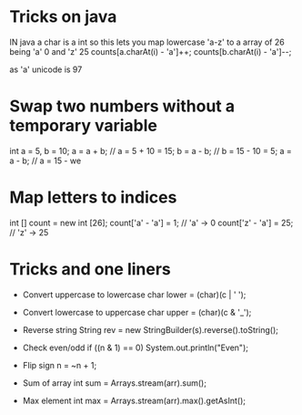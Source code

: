 # Tricks on java

IN java a char is a int so this lets you map lowercase 'a-z' to a array of 26 being 'a' 0 and 'z' 25
counts[a.charAt(i) - 'a']++;
counts[b.charAt(i) - 'a']--;

as 'a' unicode is 97

# Swap two numbers without a temporary variable

int a = 5, b = 10;
a = a + b; // a = 5 + 10 = 15;
b = a - b; // b = 15 - 10 = 5;
a = a - b; // a = 15 - we

# Map letters to indices
int [] count = new int [26];
count['a' - 'a'] = 1; // 'a' → 0
count['z' - 'a'] = 25; // 'z' → 25

# Tricks and one liners

- Convert uppercase to lowercase
char lower = (char)(c | ' ');

- Convert lowercase to uppercase
char upper = (char)(c & '_');

- Reverse string
String rev = new StringBuilder(s).reverse().toString();

- Check even/odd
if ((n & 1) == 0) System.out.println("Even");

- Flip sign
n = ~n + 1;

- Sum of array
int sum = Arrays.stream(arr).sum();

- Max element
int max = Arrays.stream(arr).max().getAsInt();

